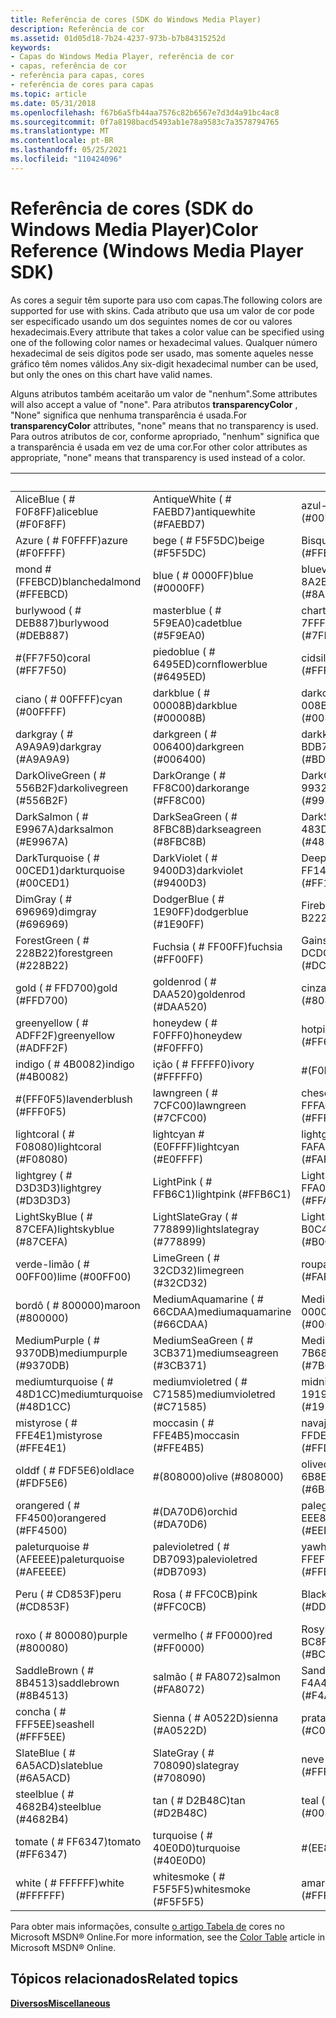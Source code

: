 ```yaml
---
title: Referência de cores (SDK do Windows Media Player)
description: Referência de cor
ms.assetid: 01d05d18-7b24-4237-973b-b7b84315252d
keywords:
- Capas do Windows Media Player, referência de cor
- capas, referência de cor
- referência para capas, cores
- referência de cores para capas
ms.topic: article
ms.date: 05/31/2018
ms.openlocfilehash: f67b6a5fb44aa7576c82b6567e7d3d4a91bc4ac8
ms.sourcegitcommit: 0f7a8198bacd5493ab1e78a9583c7a3578794765
ms.translationtype: MT
ms.contentlocale: pt-BR
ms.lasthandoff: 05/25/2021
ms.locfileid: "110424096"
---
```

# <a name="color-reference-windows-media-player-sdk"></a><span data-ttu-id="64428-107">Referência de cores (SDK do Windows Media Player)</span><span class="sxs-lookup"><span data-stu-id="64428-107">Color Reference (Windows Media Player SDK)</span></span>

<span data-ttu-id="64428-108">As cores a seguir têm suporte para uso com capas.</span><span class="sxs-lookup"><span data-stu-id="64428-108">The following colors are supported for use with skins.</span></span> <span data-ttu-id="64428-109">Cada atributo que usa um valor de cor pode ser especificado usando um dos seguintes nomes de cor ou valores hexadecimais.</span><span class="sxs-lookup"><span data-stu-id="64428-109">Every attribute that takes a color value can be specified using one of the following color names or hexadecimal values.</span></span> <span data-ttu-id="64428-110">Qualquer número hexadecimal de seis dígitos pode ser usado, mas somente aqueles nesse gráfico têm nomes válidos.</span><span class="sxs-lookup"><span data-stu-id="64428-110">Any six-digit hexadecimal number can be used, but only the ones on this chart have valid names.</span></span>

<span data-ttu-id="64428-111">Alguns atributos também aceitarão um valor de "nenhum".</span><span class="sxs-lookup"><span data-stu-id="64428-111">Some attributes will also accept a value of "none".</span></span> <span data-ttu-id="64428-112">Para atributos **transparencyColor** , "None" significa que nenhuma transparência é usada.</span><span class="sxs-lookup"><span data-stu-id="64428-112">For **transparencyColor** attributes, "none" means that no transparency is used.</span></span> <span data-ttu-id="64428-113">Para outros atributos de cor, conforme apropriado, "nenhum" significa que a transparência é usada em vez de uma cor.</span><span class="sxs-lookup"><span data-stu-id="64428-113">For other color attributes as appropriate, "none" means that transparency is used instead of a color.</span></span>



|          &nbsp;            |            &nbsp;           |             &nbsp;              |           &nbsp;             |
|----------------------------|-----------------------------|---------------------------------|------------------------------|
| <span data-ttu-id="64428-114">AliceBlue ( \# F0F8FF)</span><span class="sxs-lookup"><span data-stu-id="64428-114">aliceblue (\#F0F8FF)</span></span>       | <span data-ttu-id="64428-115">AntiqueWhite ( \# FAEBD7)</span><span class="sxs-lookup"><span data-stu-id="64428-115">antiquewhite (\#FAEBD7)</span></span>     | <span data-ttu-id="64428-116">azul-piscina ( \# 00ffff)</span><span class="sxs-lookup"><span data-stu-id="64428-116">aqua (\#00FFFF)</span></span>                 | <span data-ttu-id="64428-117">azul marinho ( \# 7FFFD4)</span><span class="sxs-lookup"><span data-stu-id="64428-117">aquamarine (\#7FFFD4)</span></span>        |
| <span data-ttu-id="64428-118">Azure ( \# F0FFFF)</span><span class="sxs-lookup"><span data-stu-id="64428-118">azure (\#F0FFFF)</span></span>           | <span data-ttu-id="64428-119">bege ( \# F5F5DC)</span><span class="sxs-lookup"><span data-stu-id="64428-119">beige (\#F5F5DC)</span></span>            | <span data-ttu-id="64428-120">Bisque ( \# FFE4C4)</span><span class="sxs-lookup"><span data-stu-id="64428-120">bisque (\#FFE4C4)</span></span>               | <span data-ttu-id="64428-121">preto ( \# 000000)</span><span class="sxs-lookup"><span data-stu-id="64428-121">black (\#000000)</span></span>             |
| <span data-ttu-id="64428-122">mond \# (FFEBCD)</span><span class="sxs-lookup"><span data-stu-id="64428-122">blanchedalmond (\#FFEBCD)</span></span>  | <span data-ttu-id="64428-123">blue ( \# 0000FF)</span><span class="sxs-lookup"><span data-stu-id="64428-123">blue (\#0000FF)</span></span>             | <span data-ttu-id="64428-124">blueviolet ( \# 8A2BE2)</span><span class="sxs-lookup"><span data-stu-id="64428-124">blueviolet (\#8A2BE2)</span></span>           | <span data-ttu-id="64428-125">brown ( \# A52A2A)</span><span class="sxs-lookup"><span data-stu-id="64428-125">brown (\#A52A2A)</span></span>             |
| <span data-ttu-id="64428-126">burlywood ( \# DEB887)</span><span class="sxs-lookup"><span data-stu-id="64428-126">burlywood (\#DEB887)</span></span>       | <span data-ttu-id="64428-127">masterblue ( \# 5F9EA0)</span><span class="sxs-lookup"><span data-stu-id="64428-127">cadetblue (\#5F9EA0)</span></span>        | <span data-ttu-id="64428-128">chartreuse ( \# 7FFF00)</span><span class="sxs-lookup"><span data-stu-id="64428-128">chartreuse (\#7FFF00)</span></span>           | <span data-ttu-id="64428-129">chocolate ( \# D2691E)</span><span class="sxs-lookup"><span data-stu-id="64428-129">chocolate (\#D2691E)</span></span>         |
| <span data-ttu-id="64428-130">\#(FF7F50)</span><span class="sxs-lookup"><span data-stu-id="64428-130">coral (\#FF7F50)</span></span>           | <span data-ttu-id="64428-131">piedoblue ( \# 6495ED)</span><span class="sxs-lookup"><span data-stu-id="64428-131">cornflowerblue (\#6495ED)</span></span>   | <span data-ttu-id="64428-132">cidsilk ( \# FFF8DC)</span><span class="sxs-lookup"><span data-stu-id="64428-132">cornsilk (\#FFF8DC)</span></span>             | <span data-ttu-id="64428-133">\#(DC143C)</span><span class="sxs-lookup"><span data-stu-id="64428-133">crimson (\#DC143C)</span></span>           |
| <span data-ttu-id="64428-134">ciano ( \# 00FFFF)</span><span class="sxs-lookup"><span data-stu-id="64428-134">cyan (\#00FFFF)</span></span>            | <span data-ttu-id="64428-135">darkblue ( \# 00008B)</span><span class="sxs-lookup"><span data-stu-id="64428-135">darkblue (\#00008B)</span></span>         | <span data-ttu-id="64428-136">darkcyan ( \# 008B8B)</span><span class="sxs-lookup"><span data-stu-id="64428-136">darkcyan (\#008B8B)</span></span>             | <span data-ttu-id="64428-137">darkgodenrod ( \# B8860B)</span><span class="sxs-lookup"><span data-stu-id="64428-137">darkgoldenrod (\#B8860B)</span></span>     |
| <span data-ttu-id="64428-138">darkgray ( \# A9A9A9)</span><span class="sxs-lookup"><span data-stu-id="64428-138">darkgray (\#A9A9A9)</span></span>        | <span data-ttu-id="64428-139">darkgreen ( \# 006400)</span><span class="sxs-lookup"><span data-stu-id="64428-139">darkgreen (\#006400)</span></span>        | <span data-ttu-id="64428-140">darkkhaki ( \# BDB76B)</span><span class="sxs-lookup"><span data-stu-id="64428-140">darkkhaki (\#BDB76B)</span></span>            | <span data-ttu-id="64428-141">DarkMagenta ( \# 8B008B)</span><span class="sxs-lookup"><span data-stu-id="64428-141">darkmagenta (\#8B008B)</span></span>       |
| <span data-ttu-id="64428-142">DarkOliveGreen ( \# 556B2F)</span><span class="sxs-lookup"><span data-stu-id="64428-142">darkolivegreen (\#556B2F)</span></span>  | <span data-ttu-id="64428-143">DarkOrange ( \# FF8C00)</span><span class="sxs-lookup"><span data-stu-id="64428-143">darkorange (\#FF8C00)</span></span>       | <span data-ttu-id="64428-144">DarkOrchid ( \# 9932CC)</span><span class="sxs-lookup"><span data-stu-id="64428-144">darkorchid (\#9932CC)</span></span>           | <span data-ttu-id="64428-145">DarkRed ( \# 8B0000)</span><span class="sxs-lookup"><span data-stu-id="64428-145">darkred (\#8B0000)</span></span>           |
| <span data-ttu-id="64428-146">DarkSalmon ( \# E9967A)</span><span class="sxs-lookup"><span data-stu-id="64428-146">darksalmon (\#E9967A)</span></span>      | <span data-ttu-id="64428-147">DarkSeaGreen ( \# 8FBC8B)</span><span class="sxs-lookup"><span data-stu-id="64428-147">darkseagreen (\#8FBC8B)</span></span>     | <span data-ttu-id="64428-148">DarkSlateBlue ( \# 483D8B)</span><span class="sxs-lookup"><span data-stu-id="64428-148">darkslateblue (\#483D8B)</span></span>        | <span data-ttu-id="64428-149">DarkSlateGray ( \# 2F4F4F)</span><span class="sxs-lookup"><span data-stu-id="64428-149">darkslategray (\#2F4F4F)</span></span>     |
| <span data-ttu-id="64428-150">DarkTurquoise ( \# 00CED1)</span><span class="sxs-lookup"><span data-stu-id="64428-150">darkturquoise (\#00CED1)</span></span>   | <span data-ttu-id="64428-151">DarkViolet ( \# 9400D3)</span><span class="sxs-lookup"><span data-stu-id="64428-151">darkviolet (\#9400D3)</span></span>       | <span data-ttu-id="64428-152">DeepPink ( \# FF1493)</span><span class="sxs-lookup"><span data-stu-id="64428-152">deeppink (\#FF1493)</span></span>             | <span data-ttu-id="64428-153">DeepSkyBlue ( \# 00BFFF)</span><span class="sxs-lookup"><span data-stu-id="64428-153">deepskyblue (\#00BFFF)</span></span>       |
| <span data-ttu-id="64428-154">DimGray ( \# 696969)</span><span class="sxs-lookup"><span data-stu-id="64428-154">dimgray (\#696969)</span></span>         | <span data-ttu-id="64428-155">DodgerBlue ( \# 1E90FF)</span><span class="sxs-lookup"><span data-stu-id="64428-155">dodgerblue (\#1E90FF)</span></span>       | <span data-ttu-id="64428-156">Firebrick ( \# B22222)</span><span class="sxs-lookup"><span data-stu-id="64428-156">firebrick (\#B22222)</span></span>            | <span data-ttu-id="64428-157">FloralWhite ( \# FFFAF0)</span><span class="sxs-lookup"><span data-stu-id="64428-157">floralwhite (\#FFFAF0)</span></span>       |
| <span data-ttu-id="64428-158">ForestGreen ( \# 228B22)</span><span class="sxs-lookup"><span data-stu-id="64428-158">forestgreen (\#228B22)</span></span>     | <span data-ttu-id="64428-159">Fuchsia ( \# FF00FF)</span><span class="sxs-lookup"><span data-stu-id="64428-159">fuchsia (\#FF00FF)</span></span>          | <span data-ttu-id="64428-160">Gainsboro ( \# DCDCDC)</span><span class="sxs-lookup"><span data-stu-id="64428-160">gainsboro (\#DCDCDC)</span></span>            | <span data-ttu-id="64428-161">ghostwhite ( \# F8F8FF)</span><span class="sxs-lookup"><span data-stu-id="64428-161">ghostwhite (\#F8F8FF)</span></span>        |
| <span data-ttu-id="64428-162">gold ( \# FFD700)</span><span class="sxs-lookup"><span data-stu-id="64428-162">gold (\#FFD700)</span></span>            | <span data-ttu-id="64428-163">goldenrod ( \# DAA520)</span><span class="sxs-lookup"><span data-stu-id="64428-163">goldenrod (\#DAA520)</span></span>        | <span data-ttu-id="64428-164">cinza ( \# 808080)</span><span class="sxs-lookup"><span data-stu-id="64428-164">gray (\#808080)</span></span>                 | <span data-ttu-id="64428-165">verde ( \# 008000)</span><span class="sxs-lookup"><span data-stu-id="64428-165">green (\#008000)</span></span>             |
| <span data-ttu-id="64428-166">greenyellow ( \# ADFF2F)</span><span class="sxs-lookup"><span data-stu-id="64428-166">greenyellow (\#ADFF2F)</span></span>     | <span data-ttu-id="64428-167">honeydew ( \# F0FFF0)</span><span class="sxs-lookup"><span data-stu-id="64428-167">honeydew (\#F0FFF0)</span></span>         | <span data-ttu-id="64428-168">hotpink ( \# FF69B4)</span><span class="sxs-lookup"><span data-stu-id="64428-168">hotpink (\#FF69B4)</span></span>              | <span data-ttu-id="64428-169">indiared ( \# CD5C5C)</span><span class="sxs-lookup"><span data-stu-id="64428-169">indianred (\#CD5C5C)</span></span>         |
| <span data-ttu-id="64428-170">indigo ( \# 4B0082)</span><span class="sxs-lookup"><span data-stu-id="64428-170">indigo (\#4B0082)</span></span>          | <span data-ttu-id="64428-171">ição ( \# FFFFF0)</span><span class="sxs-lookup"><span data-stu-id="64428-171">ivory (\#FFFFF0)</span></span>            | <span data-ttu-id="64428-172">\#(F0E68C)</span><span class="sxs-lookup"><span data-stu-id="64428-172">khaki (\#F0E68C)</span></span>                | <span data-ttu-id="64428-173">nder ( \# E6E6FA)</span><span class="sxs-lookup"><span data-stu-id="64428-173">lavender (\#E6E6FA)</span></span>          |
| <span data-ttu-id="64428-174">\#(FFF0F5)</span><span class="sxs-lookup"><span data-stu-id="64428-174">lavenderblush (\#FFF0F5)</span></span>   | <span data-ttu-id="64428-175">lawngreen ( \# 7CFC00)</span><span class="sxs-lookup"><span data-stu-id="64428-175">lawngreen (\#7CFC00)</span></span>        | <span data-ttu-id="64428-176">cheschiffon ( \# FFFACD)</span><span class="sxs-lookup"><span data-stu-id="64428-176">lemonchiffon (\#FFFACD)</span></span>         | <span data-ttu-id="64428-177">lightblue ( \# ADD8E6)</span><span class="sxs-lookup"><span data-stu-id="64428-177">lightblue (\#ADD8E6)</span></span>         |
| <span data-ttu-id="64428-178">lightcoral ( \# F08080)</span><span class="sxs-lookup"><span data-stu-id="64428-178">lightcoral (\#F08080)</span></span>      | <span data-ttu-id="64428-179">lightcyan \# (E0FFFF)</span><span class="sxs-lookup"><span data-stu-id="64428-179">lightcyan (\#E0FFFF)</span></span>        | <span data-ttu-id="64428-180">lightgodenrodyellow ( \# FAFAD2)</span><span class="sxs-lookup"><span data-stu-id="64428-180">lightgoldenrodyellow (\#FAFAD2)</span></span> | <span data-ttu-id="64428-181">LightGreen ( \# 90EE90)</span><span class="sxs-lookup"><span data-stu-id="64428-181">lightgreen (\#90EE90)</span></span>        |
| <span data-ttu-id="64428-182">lightgrey ( \# D3D3D3)</span><span class="sxs-lookup"><span data-stu-id="64428-182">lightgrey (\#D3D3D3)</span></span>       | <span data-ttu-id="64428-183">LightPink ( \# FFB6C1)</span><span class="sxs-lookup"><span data-stu-id="64428-183">lightpink (\#FFB6C1)</span></span>        | <span data-ttu-id="64428-184">LightSalmon ( \# FFA07A)</span><span class="sxs-lookup"><span data-stu-id="64428-184">lightsalmon (\#FFA07A)</span></span>          | <span data-ttu-id="64428-185">LightSeaGreen ( \# 20B2AA)</span><span class="sxs-lookup"><span data-stu-id="64428-185">lightseagreen (\#20B2AA)</span></span>     |
| <span data-ttu-id="64428-186">LightSkyBlue ( \# 87CEFA)</span><span class="sxs-lookup"><span data-stu-id="64428-186">lightskyblue (\#87CEFA)</span></span>    | <span data-ttu-id="64428-187">LightSlateGray ( \# 778899)</span><span class="sxs-lookup"><span data-stu-id="64428-187">lightslategray (\#778899)</span></span>   | <span data-ttu-id="64428-188">LightSteelBlue ( \# B0C4DE)</span><span class="sxs-lookup"><span data-stu-id="64428-188">lightsteelblue (\#B0C4DE)</span></span>       | <span data-ttu-id="64428-189">LightYellow ( \# FFFFE0)</span><span class="sxs-lookup"><span data-stu-id="64428-189">lightyellow (\#FFFFE0)</span></span>       |
| <span data-ttu-id="64428-190">verde-limão ( \# 00FF00)</span><span class="sxs-lookup"><span data-stu-id="64428-190">lime (\#00FF00)</span></span>            | <span data-ttu-id="64428-191">LimeGreen ( \# 32CD32)</span><span class="sxs-lookup"><span data-stu-id="64428-191">limegreen (\#32CD32)</span></span>        | <span data-ttu-id="64428-192">roupa ( \# FAF0E6)</span><span class="sxs-lookup"><span data-stu-id="64428-192">linen (\#FAF0E6)</span></span>                | <span data-ttu-id="64428-193">magenta ( \# FF00FF)</span><span class="sxs-lookup"><span data-stu-id="64428-193">magenta (\#FF00FF)</span></span>           |
| <span data-ttu-id="64428-194">bordô ( \# 800000)</span><span class="sxs-lookup"><span data-stu-id="64428-194">maroon (\#800000)</span></span>          | <span data-ttu-id="64428-195">MediumAquamarine ( \# 66CDAA)</span><span class="sxs-lookup"><span data-stu-id="64428-195">mediumaquamarine (\#66CDAA)</span></span> | <span data-ttu-id="64428-196">MediumBlue ( \# 0000CD)</span><span class="sxs-lookup"><span data-stu-id="64428-196">mediumblue (\#0000CD)</span></span>           | <span data-ttu-id="64428-197">MediumOrchid ( \# BA55D3)</span><span class="sxs-lookup"><span data-stu-id="64428-197">mediumorchid (\#BA55D3)</span></span>      |
| <span data-ttu-id="64428-198">MediumPurple ( \# 9370DB)</span><span class="sxs-lookup"><span data-stu-id="64428-198">mediumpurple (\#9370DB)</span></span>    | <span data-ttu-id="64428-199">MediumSeaGreen ( \# 3CB371)</span><span class="sxs-lookup"><span data-stu-id="64428-199">mediumseagreen (\#3CB371)</span></span>   | <span data-ttu-id="64428-200">MediumSlateBlue ( \# 7B68EE)</span><span class="sxs-lookup"><span data-stu-id="64428-200">mediumslateblue (\#7B68EE)</span></span>      | <span data-ttu-id="64428-201">mediumspringgreen ( \# 00FA9A)</span><span class="sxs-lookup"><span data-stu-id="64428-201">mediumspringgreen (\#00FA9A)</span></span> |
| <span data-ttu-id="64428-202">mediumturquoise ( \# 48D1CC)</span><span class="sxs-lookup"><span data-stu-id="64428-202">mediumturquoise (\#48D1CC)</span></span> | <span data-ttu-id="64428-203">mediumvioletred ( \# C71585)</span><span class="sxs-lookup"><span data-stu-id="64428-203">mediumvioletred (\#C71585)</span></span>  | <span data-ttu-id="64428-204">midnightblue ( \# 191970)</span><span class="sxs-lookup"><span data-stu-id="64428-204">midnightblue (\#191970)</span></span>         | <span data-ttu-id="64428-205">mintcream ( \# F5FFFA)</span><span class="sxs-lookup"><span data-stu-id="64428-205">mintcream (\#F5FFFA)</span></span>         |
| <span data-ttu-id="64428-206">mistyrose ( \# FFE4E1)</span><span class="sxs-lookup"><span data-stu-id="64428-206">mistyrose (\#FFE4E1)</span></span>       | <span data-ttu-id="64428-207">moccasin ( \# FFE4B5)</span><span class="sxs-lookup"><span data-stu-id="64428-207">moccasin (\#FFE4B5)</span></span>         | <span data-ttu-id="64428-208">navajowhite ( \# FFDEAD)</span><span class="sxs-lookup"><span data-stu-id="64428-208">navajowhite (\#FFDEAD)</span></span>          | <span data-ttu-id="64428-209">\#(000080)</span><span class="sxs-lookup"><span data-stu-id="64428-209">navy (\#000080)</span></span>              |
| <span data-ttu-id="64428-210">olddf ( \# FDF5E6)</span><span class="sxs-lookup"><span data-stu-id="64428-210">oldlace (\#FDF5E6)</span></span>         | <span data-ttu-id="64428-211">\#(808000)</span><span class="sxs-lookup"><span data-stu-id="64428-211">olive (\#808000)</span></span>            | <span data-ttu-id="64428-212">olivedrab ( \# 6B8E23)</span><span class="sxs-lookup"><span data-stu-id="64428-212">olivedrab (\#6B8E23)</span></span>            | <span data-ttu-id="64428-213">orange ( \# FFA500)</span><span class="sxs-lookup"><span data-stu-id="64428-213">orange (\#FFA500)</span></span>            |
| <span data-ttu-id="64428-214">orangered ( \# FF4500)</span><span class="sxs-lookup"><span data-stu-id="64428-214">orangered (\#FF4500)</span></span>       | <span data-ttu-id="64428-215">\#(DA70D6)</span><span class="sxs-lookup"><span data-stu-id="64428-215">orchid (\#DA70D6)</span></span>           | <span data-ttu-id="64428-216">palegodenrod ( \# EEE8AA)</span><span class="sxs-lookup"><span data-stu-id="64428-216">palegoldenrod (\#EEE8AA)</span></span>        | <span data-ttu-id="64428-217">palegreen ( \# 98FB98)</span><span class="sxs-lookup"><span data-stu-id="64428-217">palegreen (\#98FB98)</span></span>         |
| <span data-ttu-id="64428-218">paleturquoise \# (AFEEEE)</span><span class="sxs-lookup"><span data-stu-id="64428-218">paleturquoise (\#AFEEEE)</span></span>   | <span data-ttu-id="64428-219">palevioletred ( \# DB7093)</span><span class="sxs-lookup"><span data-stu-id="64428-219">palevioletred (\#DB7093)</span></span>    | <span data-ttu-id="64428-220">yawhip ( \# FFEFD5)</span><span class="sxs-lookup"><span data-stu-id="64428-220">papayawhip (\#FFEFD5)</span></span>           | <span data-ttu-id="64428-221">PeachPuff ( \# FFDAB9)</span><span class="sxs-lookup"><span data-stu-id="64428-221">peachpuff (\#FFDAB9)</span></span>         |
| <span data-ttu-id="64428-222">Peru ( \# CD853F)</span><span class="sxs-lookup"><span data-stu-id="64428-222">peru (\#CD853F)</span></span>            | <span data-ttu-id="64428-223">Rosa ( \# FFC0CB)</span><span class="sxs-lookup"><span data-stu-id="64428-223">pink (\#FFC0CB)</span></span>             | <span data-ttu-id="64428-224">Black ( \# DDA0DD)</span><span class="sxs-lookup"><span data-stu-id="64428-224">plum (\#DDA0DD)</span></span>                 | <span data-ttu-id="64428-225">PowderBlue ( \# B0E0E6)</span><span class="sxs-lookup"><span data-stu-id="64428-225">powderblue (\#B0E0E6)</span></span>        |
| <span data-ttu-id="64428-226">roxo ( \# 800080)</span><span class="sxs-lookup"><span data-stu-id="64428-226">purple (\#800080)</span></span>          | <span data-ttu-id="64428-227">vermelho ( \# FF0000)</span><span class="sxs-lookup"><span data-stu-id="64428-227">red (\#FF0000)</span></span>              | <span data-ttu-id="64428-228">RosyBrown ( \# BC8F8F)</span><span class="sxs-lookup"><span data-stu-id="64428-228">rosybrown (\#BC8F8F)</span></span>            | <span data-ttu-id="64428-229">RoyalBlue ( \# 4169E1)</span><span class="sxs-lookup"><span data-stu-id="64428-229">royalblue (\#4169E1)</span></span>         |
| <span data-ttu-id="64428-230">SaddleBrown ( \# 8B4513)</span><span class="sxs-lookup"><span data-stu-id="64428-230">saddlebrown (\#8B4513)</span></span>     | <span data-ttu-id="64428-231">salmão ( \# FA8072)</span><span class="sxs-lookup"><span data-stu-id="64428-231">salmon (\#FA8072)</span></span>           | <span data-ttu-id="64428-232">SandyBrown ( \# F4A460)</span><span class="sxs-lookup"><span data-stu-id="64428-232">sandybrown (\#F4A460)</span></span>           | <span data-ttu-id="64428-233">2E8B57 (magreen \# )</span><span class="sxs-lookup"><span data-stu-id="64428-233">seagreen (\#2E8B57)</span></span>          |
| <span data-ttu-id="64428-234">concha ( \# FFF5EE)</span><span class="sxs-lookup"><span data-stu-id="64428-234">seashell (\#FFF5EE)</span></span>        | <span data-ttu-id="64428-235">Sienna ( \# A0522D)</span><span class="sxs-lookup"><span data-stu-id="64428-235">sienna (\#A0522D)</span></span>           | <span data-ttu-id="64428-236">prata ( \# C0C0C0)</span><span class="sxs-lookup"><span data-stu-id="64428-236">silver (\#C0C0C0)</span></span>               | <span data-ttu-id="64428-237">SkyBlue ( \# 87CEEB)</span><span class="sxs-lookup"><span data-stu-id="64428-237">skyblue (\#87CEEB)</span></span>           |
| <span data-ttu-id="64428-238">SlateBlue ( \# 6A5ACD)</span><span class="sxs-lookup"><span data-stu-id="64428-238">slateblue (\#6A5ACD)</span></span>       | <span data-ttu-id="64428-239">SlateGray ( \# 708090)</span><span class="sxs-lookup"><span data-stu-id="64428-239">slategray (\#708090)</span></span>        | <span data-ttu-id="64428-240">neve ( \# FFFAFA)</span><span class="sxs-lookup"><span data-stu-id="64428-240">snow (\#FFFAFA)</span></span>                 | <span data-ttu-id="64428-241">springgreen ( \# 00FF7F)</span><span class="sxs-lookup"><span data-stu-id="64428-241">springgreen (\#00FF7F)</span></span>       |
| <span data-ttu-id="64428-242">steelblue ( \# 4682B4)</span><span class="sxs-lookup"><span data-stu-id="64428-242">steelblue (\#4682B4)</span></span>       | <span data-ttu-id="64428-243">tan ( \# D2B48C)</span><span class="sxs-lookup"><span data-stu-id="64428-243">tan (\#D2B48C)</span></span>              | <span data-ttu-id="64428-244">teal ( \# 008080)</span><span class="sxs-lookup"><span data-stu-id="64428-244">teal (\#008080)</span></span>                 | <span data-ttu-id="64428-245">thistle ( \# D8BFD8)</span><span class="sxs-lookup"><span data-stu-id="64428-245">thistle (\#D8BFD8)</span></span>           |
| <span data-ttu-id="64428-246">tomate ( \# FF6347)</span><span class="sxs-lookup"><span data-stu-id="64428-246">tomato (\#FF6347)</span></span>          | <span data-ttu-id="64428-247">turquoise ( \# 40E0D0)</span><span class="sxs-lookup"><span data-stu-id="64428-247">turquoise (\#40E0D0)</span></span>        | <span data-ttu-id="64428-248">\#(EE82EE)</span><span class="sxs-lookup"><span data-stu-id="64428-248">violet (\#EE82EE)</span></span>               | <span data-ttu-id="64428-249">\#(F5DEB3)</span><span class="sxs-lookup"><span data-stu-id="64428-249">wheat (\#F5DEB3)</span></span>             |
| <span data-ttu-id="64428-250">white ( \# FFFFFF)</span><span class="sxs-lookup"><span data-stu-id="64428-250">white (\#FFFFFF)</span></span>           | <span data-ttu-id="64428-251">whitesmoke ( \# F5F5F5)</span><span class="sxs-lookup"><span data-stu-id="64428-251">whitesmoke (\#F5F5F5)</span></span>       | <span data-ttu-id="64428-252">amarelo ( \# FFFF00)</span><span class="sxs-lookup"><span data-stu-id="64428-252">yellow (\#FFFF00)</span></span>               | <span data-ttu-id="64428-253">yellowgreen ( \# 9ACD32)</span><span class="sxs-lookup"><span data-stu-id="64428-253">yellowgreen (\#9ACD32)</span></span>       |



 

<span data-ttu-id="64428-254">Para obter mais informações, consulte [o artigo Tabela de](https://msdn.microsoft.com/library/ms531197.aspx) cores no Microsoft MSDN® Online.</span><span class="sxs-lookup"><span data-stu-id="64428-254">For more information, see the [Color Table](https://msdn.microsoft.com/library/ms531197.aspx) article in Microsoft MSDN® Online.</span></span>

## <a name="related-topics"></a><span data-ttu-id="64428-255">Tópicos relacionados</span><span class="sxs-lookup"><span data-stu-id="64428-255">Related topics</span></span>

<dl> <dt>

[<span data-ttu-id="64428-256">**Diversos**</span><span class="sxs-lookup"><span data-stu-id="64428-256">**Miscellaneous**</span></span>](miscellaneous.md)
</dt> </dl>

 

 




